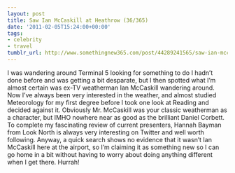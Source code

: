 ```yaml
---
layout: post
title: Saw Ian McCaskill at Heathrow (36/365)
date: '2011-02-05T15:24:00+00:00'
tags:
- celebrity
- travel
tumblr_url: http://www.somethingnew365.com/post/44289241565/saw-ian-mccaskill-at-heathrow
---
```

I was wandering around Terminal 5 looking for something to do I hadn’t done before and was getting a bit desparate, but I then spotted what I’m almost certain was ex-TV weatherman Ian McCaskill wandering around.
Now I’ve always been very interested in the weather, and almost studied Meteorology for my first degree before I took one look at Reading and decided against it. Obviously Mr. McCaskill was your classic weatherman as a character, but IMHO nowhere near as good as the brilliant Daniel Corbett. To complete my fascinating review of current presenters, Hannah Bayman from Look North is always very interesting on Twitter and well worth following.
Anyway, a quick search shows no evidence that it wasn’t Ian McCaskill here at the airport, so I’m claiming it as something new so I can go home in a bit without having to worry about doing anything different when I get there. Hurrah!

